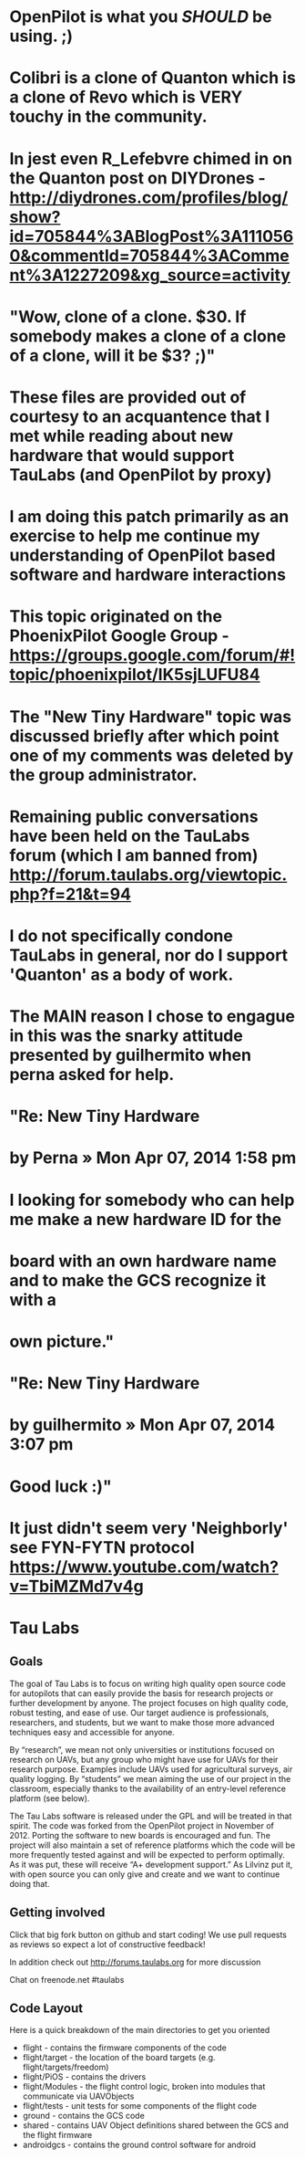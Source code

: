 # OpenPilot is what you *SHOULD* be using. ;)
#
# Colibri is a clone of Quanton which is a clone of Revo which is VERY touchy in the community. 
# In jest even R_Lefebvre chimed in on the Quanton post on DIYDrones - http://diydrones.com/profiles/blog/show?id=705844%3ABlogPost%3A1110560&commentId=705844%3AComment%3A1227209&xg_source=activity
# "Wow, clone of a clone.  $30.  If somebody makes a clone of a clone of a clone, will it be $3? ;)"
#
# These files are provided out of courtesy to an acquantence that I met while reading about new hardware that would support TauLabs (and OpenPilot by proxy) 
# I am doing this patch primarily as an exercise to help me continue my understanding of OpenPilot based software and hardware interactions
#
# This topic originated on the PhoenixPilot Google Group - https://groups.google.com/forum/#!topic/phoenixpilot/IK5sjLUFU84
# The "New Tiny Hardware" topic was discussed briefly after which point one of my comments was deleted by the group administrator. 
# Remaining public conversations have been held on the TauLabs forum (which I am banned from) http://forum.taulabs.org/viewtopic.php?f=21&t=94
#
# I do not specifically condone TauLabs in general, nor do I support 'Quanton' as a body of work. 
#
# The MAIN reason I chose to engague in this was the snarky attitude presented by guilhermito when perna asked for help.
#
# "Re: New Tiny Hardware
# by Perna » Mon Apr 07, 2014 1:58 pm
#
# I looking for somebody who can help me make a new hardware ID for the 
# board with an own hardware name and to make the GCS recognize it with a 
# own picture."
# 
# "Re: New Tiny Hardware
#  by guilhermito » Mon Apr 07, 2014 3:07 pm
# 
# Good luck :)"
#  
# It just didn't seem very 'Neighborly' see FYN-FYTN protocol https://www.youtube.com/watch?v=TbiMZMd7v4g
#
# Tau Labs

## Goals
The goal of Tau Labs is to focus on writing high quality open source code for autopilots that can easily provide the basis for research projects or further development by anyone.  The project focuses on high quality code, robust testing, and ease of use. Our target audience is professionals, researchers, and students, but we want to make those more advanced techniques easy and accessible for anyone.

By “research”, we mean not only universities or institutions focused on research on UAVs, but any group who might have use for UAVs for their research purpose. Examples include UAVs used for agricultural surveys, air quality logging. By “students” we mean aiming the use of our project in the classroom, especially thanks to the availability of an entry-level reference platform (see below).

The Tau Labs software is released under the GPL and will be treated in that spirit.  The code was forked from the OpenPilot project in November of 2012.  Porting the software to new boards is encouraged and fun.  The project will also maintain a set of reference platforms which the code will be more frequently tested against and will be expected to perform optimally.  As it was put, these will receive “A+ development support.”  As Lilvinz put it, with open source you can only give and create and we want to continue doing that.

## Getting involved
Click that big fork button on github and start coding!  We use pull requests as reviews so expect a lot of constructive feedback!

In addition check out http://forums.taulabs.org for more discussion

Chat on freenode.net #taulabs

## Code Layout

Here is a quick breakdown of the main directories to get you oriented

* flight - contains the firmware components of the code
* flight/target - the location of the board targets (e.g. flight/targets/freedom)
* flight/PiOS - contains the drivers
* flight/Modules - the flight control logic, broken into modules that communicate via UAVObjects
* flight/tests - unit tests for some components of the flight code
* ground - contains the GCS code
* shared - contains UAV Object definitions shared between the GCS and the flight firmware
* androidgcs - contains the ground control software for android

